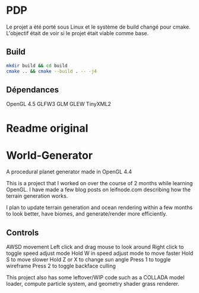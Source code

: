 # PDP

Le projet a été porté sous Linux et le système de build changé pour
cmake. L'objectif était de voir si le projet était viable comme base.

## Build

```sh
mkdir build && cd build
cmake .. && cmake --build . -- -j4
```

## Dépendances

OpenGL 4.5
GLFW3
GLM
GLEW
TinyXML2

# Readme original

World-Generator
===============

A procedural planet generator made in OpenGL 4.4

This is a project that I worked on over the course of 2 months while learning OpenGL. I have made a few blog posts on leifnode.com describing how the terrain generation works. 

I plan to update terrain generation and ocean rendering within a few months to look better, have biomes, and generate/render more efficiently. 

Controls
---------------
AWSD movement
Left click and drag mouse to look around
Right click to toggle speed adjust mode
  Hold W in speed adjust mode to move faster
  Hold S to move slower
Hold Z or X to change sun angle
Press 1 to toggle wireframe
Press 2 to toggle backface culling


This project also has some leftover/WIP code such as a COLLADA model loader, compute particle system, and geometry shader grass renderer.

